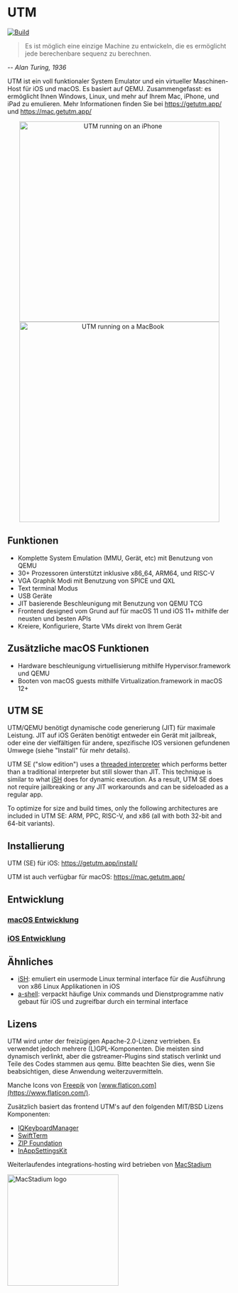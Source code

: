 #  UTM
[![Build](https://github.com/utmapp/UTM/workflows/Build/badge.svg?branch=master&event=push)][1]

> Es ist möglich eine einzige Machine zu entwickeln, die es ermöglicht jede berechenbare sequenz zu berechnen.

-- <cite>Alan Turing, 1936</cite>

UTM ist ein voll funktionaler System Emulator und ein virtueller Maschinen-Host für iOS und macOS. Es basiert auf QEMU. Zusammengefasst: es ermöglicht Ihnen Windows, Linux, und mehr auf Ihrem Mac, iPhone, und iPad zu emulieren. Mehr Informationen finden Sie bei https://getutm.app/ und https://mac.getutm.app/

<p align="center">
  <img width="450px" alt="UTM running on an iPhone" src="screen.png">
  <br>
  <img width="450px" alt="UTM running on a MacBook" src="screenmac.png">
</p>

## Funktionen

* Komplette System Emulation (MMU, Gerät, etc) mit Benutzung von QEMU
* 30+ Prozessoren ünterstützt inklusive x86_64, ARM64, und RISC-V
* VGA Graphik Modi mit Benutzung von SPICE und QXL
* Text terminal Modus
* USB Geräte
* JIT basierende Beschleunigung mit Benutzung von QEMU TCG
* Frontend designed vom Grund auf für macOS 11 und iOS 11+ mithilfe der neusten und besten APIs
* Kreiere, Konfiguriere, Starte VMs direkt von Ihrem Gerät

## Zusätzliche macOS Funktionen

* Hardware beschleunigung virtuellisierung mithilfe Hypervisor.framework und QEMU
* Booten von macOS guests mithilfe Virtualization.framework in macOS 12+

## UTM SE

UTM/QEMU benötigt dynamische code generierung (JIT) für maximale Leistung. JIT auf iOS Geräten benötigt entweder ein Gerät mit jailbreak, oder eine der vielfältigen für andere, spezifische IOS versionen gefundenen Umwege (siehe "Install" für mehr details).

UTM SE ("slow edition") uses a [threaded interpreter][3] which performs better than a traditional interpreter but still slower than JIT. This technique is similar to what [iSH][4] does for dynamic execution. As a result, UTM SE does not require jailbreaking or any JIT workarounds and can be sideloaded as a regular app.

To optimize for size and build times, only the following architectures are included in UTM SE: ARM, PPC, RISC-V, and x86 (all with both 32-bit and 64-bit variants).

## Installierung

UTM (SE) für iOS: https://getutm.app/install/

UTM ist auch verfügbar für macOS: https://mac.getutm.app/

## Entwicklung

### [macOS Entwicklung](Documentation/MacDevelopment.md)

### [iOS Entwicklung](Documentation/iOSDevelopment.md)

## Ähnliches

* [iSH][4]: emuliert ein usermode Linux terminal interface für die Ausführung von x86 Linux Applikationen in iOS
* [a-shell][5]: verpackt häufige Unix commands und Dienstprogramme nativ gebaut für iOS und zugreifbar durch ein terminal interface

## Lizens

UTM wird unter der freizügigen Apache-2.0-Lizenz vertrieben. Es verwendet jedoch mehrere (L)GPL-Komponenten. Die meisten sind dynamisch verlinkt, aber die gstreamer-Plugins sind statisch verlinkt und Teile des Codes stammen aus qemu. Bitte beachten Sie dies, wenn Sie beabsichtigen, diese Anwendung weiterzuvermitteln.

Manche Icons von [Freepik](https://www.freepik.com) von [www.flaticon.com](https://www.flaticon.com/).

Zusätzlich basiert das frontend UTM's auf den folgenden MIT/BSD Lizens Komponenten:

* [IQKeyboardManager](https://github.com/hackiftekhar/IQKeyboardManager)
* [SwiftTerm](https://github.com/migueldeicaza/SwiftTerm)
* [ZIP Foundation](https://github.com/weichsel/ZIPFoundation)
* [InAppSettingsKit](https://github.com/futuretap/InAppSettingsKit)

Weiterlaufendes integrations-hosting wird betrieben von [MacStadium](https://www.macstadium.com/opensource)

[<img src="https://uploads-ssl.webflow.com/5ac3c046c82724970fc60918/5c019d917bba312af7553b49_MacStadium-developerlogo.png" alt="MacStadium logo" width="250">](https://www.macstadium.com)

  [1]: https://github.com/utmapp/UTM/actions?query=event%3Arelease+workflow%3ABuild
  [2]: screen.png
  [3]: https://github.com/ktemkin/qemu/blob/with_tcti/tcg/aarch64-tcti/README.md
  [4]: https://github.com/ish-app/ish
  [5]: https://github.com/holzschu/a-shell
